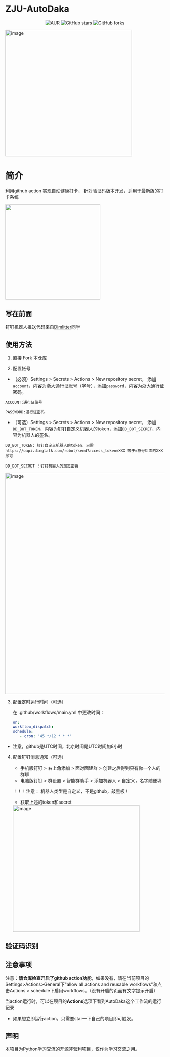 # ZJU-AutoDaka
<div style="text-align: center">

  ![AUR](https://img.shields.io/badge/license-MIT%20License%202.0-green.svg)
  ![GitHub stars](https://img.shields.io/github/stars/Friedrich-M/AutoClock.svg?style=social&label=Stars)
  ![GitHub forks](https://img.shields.io/github/forks/Friedrich-M/AutoClock.svg?style=social&label=Fork)
</div>

<img width="400" alt="image" src="https://user-images.githubusercontent.com/85838942/167731771-1e92944d-a33c-4c21-84b3-7621547adeef.png">


# 简介
利用github action 实现自动健康打卡，
针对验证码版本开发，适用于最新版的打卡系统

<img width="300" src="https://user-images.githubusercontent.com/85838942/167908824-4f1b1495-6032-493c-9765-0838ac74699b.jpeg">


## 写在前面
钉钉机器人推送代码来自[Dimlitter](https://github.com/Dimlitter)同学


## 使用方法

1. 直接 Fork 本仓库

2. 配置帐号

- （必须）Settings > Secrets > Actions > New repository secret， 添加 `account`，内容为浙大通行证账号（学号），添加`password`，内容为浙大通行证密码。
   
```
ACCOUNT:通行证账号
 
PASSWORD:通行证密码
```

- （可选）Settings > Secrets > Actions > New repository secret， 添加 `DD_BOT_TOKEN`，内容为钉钉自定义机器人的token，添加`DD_BOT_SECRET`，内容为机器人的签名。

```
DD_BOT_TOKEN: 钉钉自定义机器人的token，只需 https://oapi.dingtalk.com/robot/send?access_token=XXX 等于=符号后面的XXX即可

DD_BOT_SECRET ：钉钉机器人的加签密钥
```
<img width="700" alt="image" src="https://user-images.githubusercontent.com/85838942/167730378-4713a1d8-a272-410c-a20e-465291bfbed8.png">

3. 配置定时运行时间（可选）

   在 .github/workflows/main.yml 中更改时间：

   ```yml
   on:
   workflow_dispatch:
   schedule:
      - cron: '45 */12 * * *'
   ```
 - 注意，github是UTC时间，北京时间是UTC时间加8小时
 
4. 配置钉钉消息通知（可选）

     - 手机版钉钉 > 右上角添加 > 面对面建群 > 创建之后得到只有你一个人的群聊
     - 电脑版钉钉 > 群设置 > 智能群助手 > 添加机器人 > 自定义，名字随便填
     
     ！！！注意： 机器人类型是自定义，不是github，敲黑板！
     
   - 获取上述的token和secret
   
    <img width="400" alt="image" src="https://user-images.githubusercontent.com/85838942/167732273-3a9159fd-ab3e-4169-990a-4f0a2348d9d8.png">


</details>

## 验证码识别

<!-- 验证码识别平台为https://www.chaojiying.com/

请自行前往注册一个账号，再生成一个软件ID

<img width="600" alt="image" src="https://user-images.githubusercontent.com/85838942/167732687-fb110a48-facf-41e4-9359-23f3787ac04e.png">

复制“账号”、“密码”、“软件ID” 替换daka.py中的红圈内参数

<img width="500" alt="image" src="https://user-images.githubusercontent.com/85838942/167732896-1eb787e0-794b-492d-acdd-60e564cf5324.png"> -->


## 注意事项

注意：**请仓库检查开启了github action功能**，如果没有，请在当前项目的Settings>Actions>General下"allow all actions and reusable workflows"和点击Actions > schedule下启用workflows。（没有开启的页面有文字提示开启）

当action运行时，可以在项目的**Actions**选项下看到AutoDaka这个工作流的运行记录

- 如果想立即运行action，只需要star一下自己的项目即可触发。

## 声明

本项目为Python学习交流的开源非营利项目，仅作为学习交流之用。

